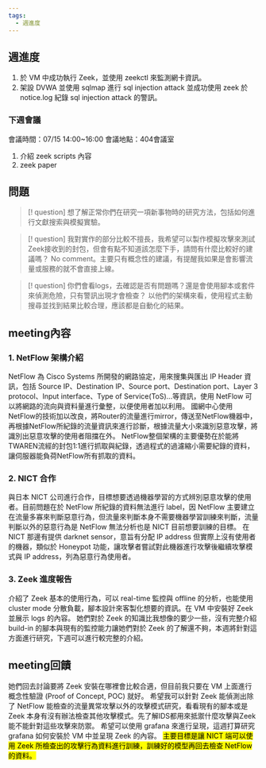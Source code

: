 ```yaml
---
tags:
  - 週進度
---
```

## 週進度
1. 於 VM 中成功執行 Zeek，並使用 zeekctl 來監測網卡資訊。
2. 架設 DVWA 並使用 sqlmap 進行 sql injection attack 並成功使用 zeek 於 notice.log 紀錄 sql injection attack 的警訊。
### 下週會議
會議時間：07/15 14:00~16:00
會議地點：404會議室
1. 介紹 zeek scripts 內容
2. zeek paper
## 問題
>[! question] 想了解正常你們在研究一項新事物時的研究方法，包括如何進行文獻搜索與模擬實驗。

>[! question] 我對實作的部分比較不擅長，我希望可以製作模擬攻擊來測試Zeek接收到的封包，但會有點不知道該怎麼下手，請問有什麼比較好的建議嗎？
>No comment。主要只有概念性的建議，有提醒我如果是會影響流量或服務的就不會直接上線。

>[! question] 你們會看logs，去確認是否有問題嗎？還是會使用腳本或套件來偵測危險，只有警訊出現才會檢查？
>以他們的架構來看，使用程式主動搜尋並找到結果比較合理，應該都是自動化的結果。
## meeting內容
### 1. NetFlow 架構介紹
NetFlow 為 Cisco Systems 所開發的網路協定，用來搜集與匯出 IP Header 資訊，包括 Source IP、Destination IP、Source port、Destination port、Layer 3 protocol、Input interface、Type of Service(ToS)...等資訊，使用 NetFlow 可以將網路的流向與資料量進行彙整，以便使用者加以利用。
國網中心使用NetFlow的技術加以改良，將Router的流量進行mirror，傳送至NetFlow機器中，再根據NetFlow所紀錄的流量資訊來進行診斷，根據流量大小來識別惡意攻擊，將識別出惡意攻擊的使用者阻擋在外。
NetFlow整個架構的主要優勢在於能將TWAREN流經的封包1:1進行抓取與紀錄，透過程式的過濾縮小需要紀錄的資料，讓伺服器能負荷NetFlow所有抓取的資料。
### 2. NICT 合作
與日本 NICT 公司進行合作，目標想要透過機器學習的方式辨別惡意攻擊的使用者。目前問題在於 NetFlow 所紀錄的資料無法進行 label，因 NetFlow 主要建立在流量多寡來判斷惡意行為，但流量來判斷本身不需要機器學習訓練來判斷，流量判斷以外的惡意行為是 NetFlow 無法分析也是 NICT 目前想要訓練的目標。
在 NICT 那邊有提供 darknet sensor，意旨有分配 IP address 但實際上沒有使用者的機器，類似於 Honeypot 功能，讓攻擊者嘗試對此機器進行攻擊後繼續攻擊模式與 IP address，列為惡意行為使用者。
### 3. Zeek 進度報告
介紹了 Zeek 基本的使用行為，可以 real-time 監控與 offline 的分析，也能使用 cluster mode 分散負載，腳本設計來客製化想要的資訊。在 VM 中安裝好 Zeek 並展示 logs 的內容。
她們對於 Zeek 的知識比我想像的要少一些，沒有完整介紹 build-in 的腳本與現有的監控能力讓她們對於 Zeek 的了解還不夠，本週將針對這方面進行研究，下週可以進行較完整的介紹。
## meeting回饋
她們回去討論要將 Zeek 安裝在哪裡會比較合適，但目前我只要在 VM 上面進行概念性驗證 (Proof of Concept, POC) 就好。
希望我可以針對 Zeek 能偵測出除了 NetFlow 能檢查的流量異常攻擊以外的攻擊模式研究，看看現有的腳本或是 Zeek 本身有沒有辦法檢查其他攻擊模式。先了解IDS都用來抵禦什麼攻擊與Zeek能不能針對這些攻擊來防禦。
希望可以使用 grafana 來進行呈現，這週打算研究 grafana 如何安裝於 VM 中並呈現 Zeek 的內容。
<mark class="hltr-r">主要目標是讓 NICT 端可以使用 Zeek 所檢查出的攻擊行為資料進行訓練，訓練好的模型再回去檢查 NetFlow 的資料。</mark>
